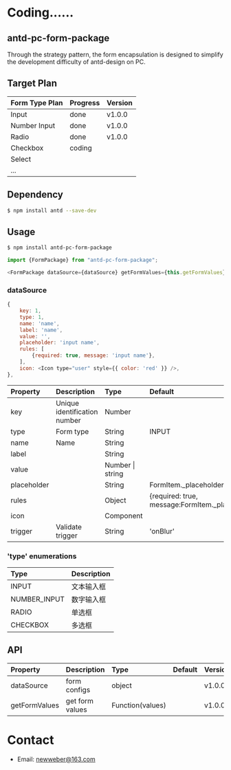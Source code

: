 # Coding...... 

## antd-pc-form-package

Through the strategy pattern, the form encapsulation is designed to simplify the development difficulty of antd-design on PC.

## Target Plan

| Form Type Plan | Progress | Version |
|:---------------|:---------|:--------|
| Input          | done     | v1.0.0  |
| Number Input   | done     | v1.0.0  |
| Radio          | done     | v1.0.0  |
| Checkbox       | coding   |         |
| Select         |          |         |
| ...            |          |         |

## Dependency
```bash
$ npm install antd --save-dev
```

## Usage
``` bash
$ npm install antd-pc-form-package
```
```javascript
import {FormPackage} from "antd-pc-form-package";

<FormPackage dataSource={dataSource} getFormValues={this.getFormValues}/>
```

### dataSource
```javascript
{ 
    key: 1,
    type: 1,
    name: 'name',
    label: 'name', 
    value: '', 
    placeholder: 'input name', 
    rules: [
        {required: true, message: 'input name'},
    ], 
    icon: <Icon type="user" style={{ color: 'red' }} />,
},
```
| Property    | Description                  | Type             | Default                                         | Required |
|:------------|:-----------------------------|:-----------------|:------------------------------------------------|:---------|
| key         | Unique identification number | Number           |                                                 | True     |
| type        | Form type                    | String           | INPUT                                           | False    |
| name        | Name                         | String           |                                                 | True     |
| label       |                              | String           |                                                 | False    |
| value       |                              | Number \| string |                                                 | False    |
| placeholder |                              | String           | FormItem._placeholder                           | False    |
| rules       |                              | Object           | {required: true, message:FormItem._placeholder} | False    |
| icon        |                              | Component        |                                                 | False    |
| trigger     | Validate trigger             | String           | 'onBlur'                                        | False    |

### 'type' enumerations

| Type         | Description |
|:-------------|:------------|
| INPUT        | 文本输入框       |
| NUMBER_INPUT | 数字输入框       |
| RADIO        | 单选框         |
| CHECKBOX     | 多选框         |

## API

| Property      | Description     | Type             | Default | Version  |
|:--------------|:----------------|:-----------------|:--------|:---------|
| dataSource    | form configs    | object           |         | v1.0.0   |
| getFormValues | get form values | Function(values) |         | v1.0.0   |

# Contact
- Email: newweber@163.com
